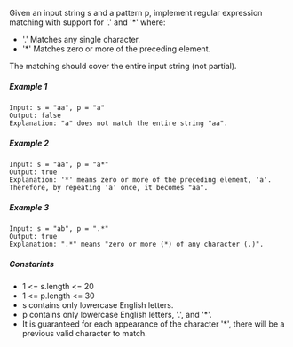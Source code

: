 Given an input string s and a pattern p, implement regular expression matching with support for '.' and '*' where:

- '.' Matches any single character.
- '*' Matches zero or more of the preceding element.

The matching should cover the entire input string (not partial).
##### Example 1
```
Input: s = "aa", p = "a"
Output: false
Explanation: "a" does not match the entire string "aa".
```

##### Example 2
```
Input: s = "aa", p = "a*"
Output: true
Explanation: '*' means zero or more of the preceding element, 'a'. Therefore, by repeating 'a' once, it becomes "aa".
```

##### Example 3
```
Input: s = "ab", p = ".*"
Output: true
Explanation: ".*" means "zero or more (*) of any character (.)".
```

##### Constarints

- 1 <= s.length <= 20
- 1 <= p.length <= 30
- s contains only lowercase English letters.
- p contains only lowercase English letters, '.', and '*'.
- It is guaranteed for each appearance of the character '*', there will be a previous valid character to match.
